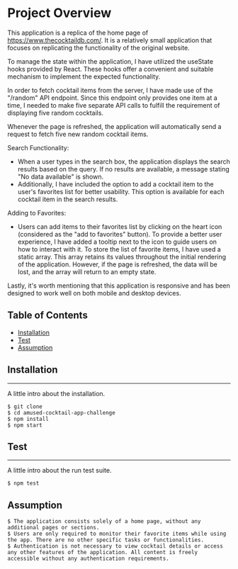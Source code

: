 # Project Overview

This application is a replica of the home page of https://www.thecocktaildb.com/. It is a relatively small application that focuses on replicating the functionality of the original website.

To manage the state within the application, I have utilized the useState hooks provided by React. These hooks offer a convenient and suitable mechanism to implement the expected functionality.

In order to fetch cocktail items from the server, I have made use of the "/random" API endpoint. Since this endpoint only provides one item at a time, I needed to make five separate API calls to fulfill the requirement of displaying five random cocktails.

Whenever the page is refreshed, the application will automatically send a request to fetch five new random cocktail items.

Search Functionality:

- When a user types in the search box, the application displays the search results based on the query. If no results are available, a message stating "No data available" is shown.
- Additionally, I have included the option to add a cocktail item to the user's favorites list for better usability. This option is available for each cocktail item in the search results.

Adding to Favorites:

- Users can add items to their favorites list by clicking on the heart icon (considered as the "add to favorites" button). To provide a better user experience, I have added a tooltip next to the icon to guide users on how to interact with it.
  To store the list of favorite items, I have used a static array. This array retains its values throughout the initial rendering of the application. However, if the page is refreshed, the data will be lost, and the array will return to an empty state.

Lastly, it's worth mentioning that this application is responsive and has been designed to work well on both mobile and desktop devices.

## Table of Contents

- [Installation](#installation)
- [Test](#usage)
- [Assumption](#features)

## Installation

---

A little intro about the installation.

```
$ git clone
$ cd amused-cocktail-app-challenge
$ npm install
$ npm start
```

## Test

---

A little intro about the run test suite.

```
$ npm test
```

## Assumption

```
$ The application consists solely of a home page, without any additional pages or sections.
$ Users are only required to monitor their favorite items while using the app. There are no other specific tasks or functionalities.
$ Authentication is not necessary to view cocktail details or access any other features of the application. All content is freely accessible without any authentication requirements.
```
